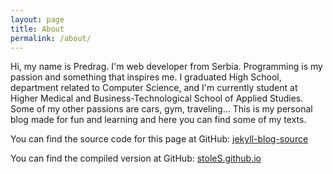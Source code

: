 ```yaml
---
layout: page
title: About
permalink: /about/
---
```


Hi, my name is Predrag. I'm web developer from Serbia. Programming is my passion and something that inspires me. I graduated High School, department related to Computer Science, and I'm currently student at Higher Medical and Business-Technological School of Applied Studies. Some of my other passions are cars, gym, traveling... This is my personal blog made for fun and learning and here you can find some of my texts.

You can find the source code for this page at GitHub:
[jekyll-blog-source](https://github.com/stoleS/jekyll-blog-source)

You can find the compiled version at GitHub:
[stoleS.github.io](https://github.com/stoleS/stoleS.github.io)


